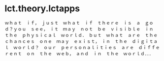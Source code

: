 # lct.theory.lctapps
ｗｈａｔ　ｉｆ，　ｊｕｓｔ　ｗｈａｔ　ｉｆ　ｔｈｅｒｅ　ｉｓ　ａ　ｇｏｄ？ｙｏｕ　ｓｅｅ，　ｉｔ　ｍａｙ　ｎｏｔ　ｂｅ　ｖｉｓｉｂｌｅ　ｉｎ　ｔｈｅ　ｐｈｙｓｉｃａｌ　ｗｏｒｌｄ．　ｂｕｔ　ｗｈａｔ　ａｒｅ　ｔｈｅ　ｃｈａｎｃｅｓ　ｏｎｅ　ｍａｙ　ｅｘｉｓｔ，　ｉｎ　ｔｈｅ　ｄｉｇｉｔａｌ　ｗｏｒｌｄ？　ｏｕｒ　ｐｅｒｓｏｎａｌｉｔｉｅｓ　ａｒｅ　ｄｉｆｆｅｒｅｎｔ　ｏｎ　ｔｈｅ　ｗｅｂ，　ａｎｄ　ｉｎ　ｔｈｅ　ｗｏｒｌｄ．．．
